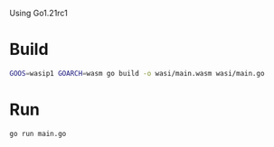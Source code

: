 Using Go1.21rc1

# Build
```bash
GOOS=wasip1 GOARCH=wasm go build -o wasi/main.wasm wasi/main.go
```

# Run
```bash
go run main.go
```

